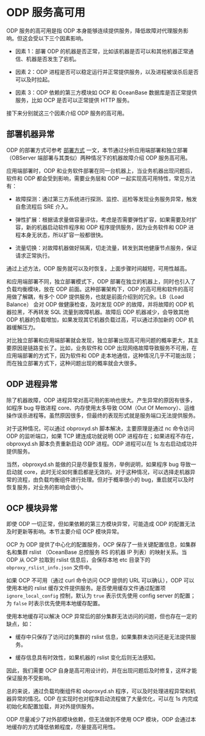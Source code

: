 # ODP 服务高可用

ODP 服务的高可用是指 ODP 本身能够连续提供服务，降低故障对代理服务影响。但这会受以下三个因素影响。

* 因素 1：部署 ODP 的机器是否正常，比如该机器是否可以和其他机器正常通信、机器是否发生了宕机。

* 因素 2：ODP 进程是否可以稳定运行并正常提供服务，以及进程被误杀后是否可以及时拉起。

* 因素 3：ODP 依赖的第三方模块如 OCP 和 OceanBase 数据库是否正常提供服务，比如 OCP 是否可以正常提供 HTTP 服务。

接下来分别就这三个因素介绍 ODP 服务的高可用。

## 部署机器异常

ODP 的部署方式可参考 [部署方式](../2.install/3.deploy.md) 一文，本节通过分析应用端部署和独立部署（OBServer 端部署与其类似）两种情况下的机器故障介绍 ODP 服务高可用。

应用端部署时，ODP 和业务软件部署在同一台机器上，当业务机器出现问题后，软件和 ODP 都会受到影响，需要业务层和 ODP 一起实现高可用特性，常见方法有：

* 故障探测：通过第三方系统进行探测、监控、巡检等发现业务服务异常，触发自愈流程后 SRE 介入。

* 弹性扩展：根据请求量做容量评估，考虑是否需要弹性扩容，如果需要及时扩容，新的机器启动软件程序和 ODP 程序提供服务，因为业务软件和 ODP 进程本身无状态，所以扩容一般都很快。

* 流量切换：对故障机器做好隔离，切走流量，转发到其他健康节点服务，保证请求正常执行。

通过上述方法，ODP 服务就可以及时恢复。上面步骤时间越短，可用性越高。

和应用端部署不同，独立部署模式下，ODP 部署在独立的机器上，同时也引入了负载均衡模块，放在 ODP 前面。这种部署架构下，ODP 的高可用和软件的高可用做了解耦，有多个 ODP 提供服务，也就是前面介绍到的冗余。LB（Load Balance） 会对 ODP 做健康检查，及时发现 ODP 的故障，并将故障的 ODP 机器拉黑，不再转发 SQL 流量到故障机器。故障后 ODP 机器减少，会导致其他 ODP 机器的负载增加，如果发现其它机器负载过高，可以通过添加新的 ODP 机器缓解压力。

对比独立部署和应用端部署就会发现，独立部署出现高可用问题的概率更大，其主要原因是链路变长了。比如，业务软件和 ODP 出现网络故障导致服务不可用，在应用端部署的方式下，因为软件和 ODP 走本地通信，这种情况几乎不可能出现；而在独立部署方式下，这种问题出现的概率就会大很多。

## ODP 进程异常

除了机器故障，ODP 进程异常对高可用的影响也很大。产生异常的原因有很多，如程序 bug 导致进程 core、内存使用太多导致 OOM（Out Of Memory）、运维操作误杀进程等。虽然原因很多，但最终的表现形式就是服务端口无法提供服务。

对于这种情况，可以通过 obproxyd.sh 脚本解决，主要原理是通过 nc 命令访问 ODP 的监听端口，如果 TCP 建连成功就说明 ODP 进程存在；如果进程不存在，obproxyd.sh 脚本负责重新启动 ODP 进程。ODP 进程可以在 1s 左右启动成功并提供服务。

当然，obproxyd.sh 能做的只是尽量恢复服务，举例说明，如果程序 bug 导致一启动就 core，此时无论如何重启都是无效的。对于这种情况，可以选择走机器异常的流程，由负载均衡组件进行处理。但对于概率很小的 bug，重启就可以及时恢复服务，对业务的影响会很小。

## OCP 模块异常

即使 ODP 一切正常，但如果依赖的第三方模块异常，可能造成 ODP 的配置无法及时更新等影响。本节主要介绍 OCP 模块异常。

OCP 为 ODP 提供了中心化的配置服务，OCP 保存了一些关键配置信息，如集群名和集群 rslist （OceanBase 总控服务 RS 的机器 IP 列表）的映射关系。当 ODP 从 OCP 拉取到 rslist 信息后，会保存本地 etc 目录下的 `obproxy_rslist_info.json` 文件中。

如果 OCP 不可用（通过 curl 命令访问 OCP 提供的 URL 可以确认），ODP 可以使用本地的 rslist 缓存文件提供服务。是否使用缓存文件通过配置项 `ignore_local_config` 控制，默认为 `true` 表示优先使用 config server 的配置；为 `false` 时表示优先使用本地缓存配置。

使用本地缓存可以解决 OCP 异常后的部分集群无法访问的问题，但也存在一定的缺点，如：

* 缓存中只保存了访问过的集群的 rslist 信息，如果集群未访问还是无法提供服务。

* 缓存信息具有时效性，如果机器的 rslist 变化后则无法感知。

因此，我们需要 OCP 自身是高可用设计的，并在出现问题后及时修复，这样才能保证服务不受影响。

总的来说，通过负载均衡组件和 obproxyd.sh 程序，可以及时处理进程异常和机器异常的情况。ODP 在实现时也对程序启动流程做了大量优化，可以在 1s 内完成初始化和配置加载，并对外提供服务。

ODP 尽量减少了对外部模块依赖，但无法做到不使用 OCP 模块，ODP 会通过本地缓存的方式降低依赖程度，尽量提高可用性。
